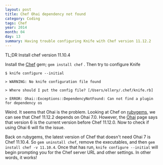 ```yaml
---
layout: post
title: Chef Ohai dependency not found
category: Coding
tags: Chef
year: 2014
month: 04
day: 13
summary: Having trouble configuring Knife with Chef version 11.12.2
---
```


TL;DR Install chef version 11.10.4

Install the [Chef](http://www.getchef.com/chef/) gem; ` gem install chef ` . Then try to configure Knife

` $ knife configure --initial `

` > WARNING: No knife configuration file found `

` > Where should I put the config file? [/Users/ellery/.chef/knife.rb] `

` > ERROR: Ohai::Exceptions::DependencyNotFound: Can not find a plugin for dependency os `

Weird. It seems that Ohai is the problem. Looking at Chef on [rubygems](https://rubygems.org/gems/chef), we can see that Chef 11.12.2 depends on Ohai 7.0. However, the [Ohai](http://docs.opscode.com/ohai.html) page says that version 6 is the current version before Chef 11.12.0. Now to check if using Ohai 6 will fix the issue.

Back on rubygems, the latest version of Chef that doesn't need Ohai 7 is Chef 11.10.4. So `gem uninstall chef`, remove the executables, and then `gem install chef -v 11.10.4`. Once that has run, `knife configure --initial` will begin prompting you for the Chef server URL and other settings. In other words, it works!
